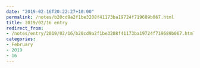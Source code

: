 ```yaml
---
date: "2019-02-16T20:22:27+10:00"
permalink: /notes/b20cd9a2f1be3208f41173ba19724f719689b067.html
title: 2019/02/16 entry
redirect_from:
- /notes/entry/2019/02/16/b20cd9a2f1be3208f41173ba19724f719689b067.html
categories:
- February
- 2019
- 16
---
```

